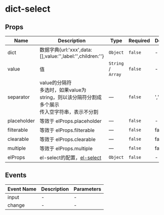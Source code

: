 # dict-select

## Props

<!-- @vuese:dict-select:props:start -->
|Name|Description|Type|Required|Default|
|---|---|---|---|---|
|dict|数据字典{url:'xxx',data:[],value:'',label:'',children:''}|`Object`|`false`|-|
|value|值|`String` / `Array`|`false`|-|
|separator|value的分隔符<br/>多选时，如果value为string，则以该分隔符分割成多个展示<br/>传入空字符串，表示不分割<br/>|—|`false`|','|
|placeholder|等效于 elProps.placeholder|—|`false`|-|
|filterable|等效于 elProps.filterable|—|`false`|false|
|clearable|等效于 elProps.clearable|—|`false`|false|
|multiple|等效于 elProps.multiple|—|`false`|false|
|elProps|el-select的配置，[el-select](https://element.eleme.cn/#/zh-CN/component/select#select-attributes)|`Object`|`false`|-|

<!-- @vuese:dict-select:props:end -->


## Events

<!-- @vuese:dict-select:events:start -->
|Event Name|Description|Parameters|
|---|---|---|
|input|-|-|
|change|-|-|

<!-- @vuese:dict-select:events:end -->


